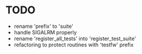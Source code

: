 # TODO

* rename 'prefix' to 'suite'
* handle SIGALRM properly
* rename 'register_all_tests' into 'register_test_suite'
* refactoring to protect routines with 'testfw' prefix